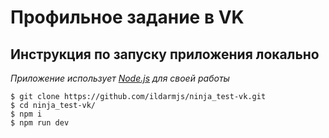 # Профильное задание в VK

## Инструкция по запуску приложения **локально**

_Приложение использует [Node.js](https://nodejs.org/) для своей работы_

```
$ git clone https://github.com/ildarmjs/ninja_test-vk.git
$ cd ninja_test-vk/
$ npm i
$ npm run dev
```
